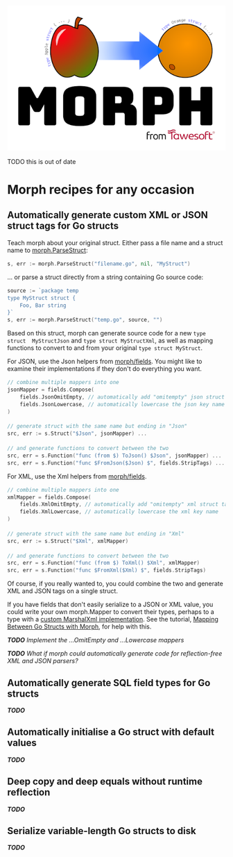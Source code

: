 [![Morph](../morph.png)](https://github.com/tawesoft/morph)

TODO this is out of date

# Morph recipes for any occasion

## Automatically generate custom XML or JSON struct tags for Go structs

Teach morph about your original struct. Either pass a 
file name and a struct name to [morph.ParseStruct]:

```go
s, err := morph.ParseStruct("filename.go", nil, "MyStruct")
```

... or parse a struct directly from a string containing Go source code:

```go
source := `package temp
type MyStruct struct {
    Foo, Bar string
}`
s, err := morph.ParseStruct("temp.go", source, "")
```

Based on this struct, morph can generate source code for a new `type struct 
MyStructJson` and `type struct MyStructXml`, as well as mapping functions to
convert to and from your original `type struct MyStruct`.

For JSON, use the Json helpers from [morph/fields]. You might like 
to examine their implementations if they don't do everything you want.

```go
// combine multiple mappers into one
jsonMapper = fields.Compose(
    fields.JsonOmitEmpty, // automatically add "omitempty" json struct tag
    fields.JsonLowercase, // automatically lowercase the json key name
)

// generate struct with the same name but ending in "Json"
src, err := s.Struct("$Json", jsonMapper) ...

// and generate functions to convert between the two
src, err = s.Function("func (from $) ToJson() $Json", jsonMapper) ...
src, err = s.Function("func $FromJson($Json) $", fields.StripTags) ...
``` 

For XML, use the Xml helpers from [morph/fields].

```go
// combine multiple mappers into one
xmlMapper = fields.Compose(
    fields.XmlOmitEmpty, // automatically add "omitempty" xml struct tag
    fields.XmlLowercase, // automatically lowercase the xml key name
)

// generate struct with the same name but ending in "Xml"
src, err := s.Struct("$Xml", xmlMapper)

// and generate functions to convert between the two
src, err = s.Function("func (from $) ToXml() $Xml", xmlMapper)
src, err = s.Function("func $FromXml($Xml) $", fields.StripTags)
```

Of course, if you really wanted to, you could combine the two and generate
XML and JSON tags on a single struct.

If you have fields that don't easily serialize to a JSON or XML value,
you could write your own morph.Mapper to convert their types, perhaps to a type 
with a [custom MarshalXml implementation]. See the tutorial, [Mapping 
Between Go Structs with Morph], for help with this.

***TODO*** *Implement the ...OmitEmpty and ...Lowercase mappers*

***TODO*** *What if morph could automatically generate code for reflection-free 
XML and JSON parsers?*

## Automatically generate SQL field types for Go structs

***TODO***

## Automatically initialise a Go struct with default values

***TODO***

## Deep copy and deep equals without runtime reflection

***TODO***

## Serialize variable-length Go structs to disk

***TODO***

[morph.ParseStruct]: https://pkg.go.dev/github.com/tawesoft/morph#ParseStruct
[morph/fields]: https://pkg.go.dev/github.com/tawesoft/morph/fields
[Mapping Between Go Structs with Morph]: mapping-between-go-structs.md
[custom MarshalXml implementation]: https://pkg.go.dev/encoding/xml#example-package-CustomMarshalXML
